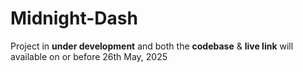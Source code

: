 # Midnight-Dash

Project in **under development** and both the **codebase** & **live link** will available on or before 26th May, 2025
